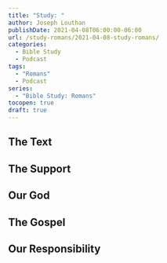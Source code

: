 ```yaml
---
title: "Study: "
author: Joseph Louthan
publishDate: 2021-04-08T06:00:00-06:00
url: /study-romans/2021-04-08-study-romans/
categories:
  - Bible Study
  - Podcast
tags:
  - "Romans"
  - Podcast
series:
  - "Bible Study: Romans"
tocopen: true
draft: true
---
```

## The Text

## The Support

## Our God

## The Gospel

## Our Responsibility

